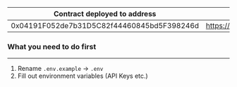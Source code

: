 | Contract deployed to address | Contract deployment tx |
| --- | --- |
| 0x04191F052de7b31D5C82f44460845bd5F398246d | https://goerli.etherscan.io/tx/0x5eb463d49fc634a19bf5025f6e2eb0c35f04d1247ce7806ee116e4d4a740c853 |

### What you need to do first
---
1. Rename `.env.example` -> `.env`
2. Fill out environment variables (API Keys etc.)
